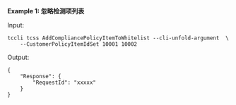 **Example 1: 忽略检测项列表**



Input: 

```
tccli tcss AddCompliancePolicyItemToWhitelist --cli-unfold-argument  \
    --CustomerPolicyItemIdSet 10001 10002
```

Output: 
```
{
    "Response": {
        "RequestId": "xxxxx"
    }
}
```

